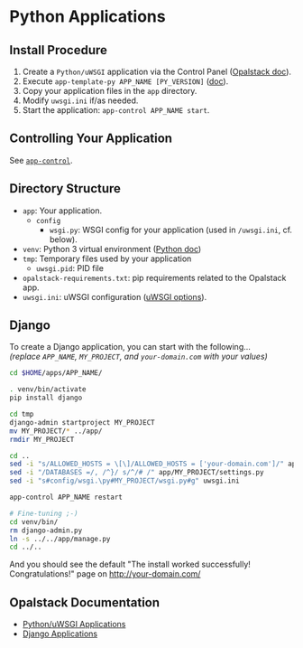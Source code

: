 # Python Applications

## Install Procedure

1. Create a `Python/uWSGI` application via the Control Panel
   ([Opalstack doc](https://help.opalstack.com/article/60/pythonuwsgi-applications#installing-a-pythonuwsgi-application)).
2. Execute `app-template-py APP_NAME [PY_VERSION]` ([doc](../../README.md#app-template-py)).
3. Copy your application files in the `app` directory.
4. Modify `uwsgi.ini` if/as needed.
5. Start the application: `app-control APP_NAME start`.


## Controlling Your Application

See [`app-control`](../../README.md#app-control).


## Directory Structure

- `app`: Your application.
  - `config`
    - `wsgi.py`: WSGI config for your application (used in `/uwsgi.ini`, cf. below).
- `venv`: Python 3 virtual environment ([Python doc](https://docs.python.org/3/library/venv.html))
- `tmp`: Temporary files used by your application
  - `uwsgi.pid`: PID file
- `opalstack-requirements.txt`: pip requirements related to the Opalstack app.
- `uwsgi.ini`: uWSGI configuration ([uWSGI options](https://uwsgi-docs.readthedocs.io/en/latest/Options.html)).


## Django

To create a Django application, you can start with the following…  
_(replace `APP_NAME`, `MY_PROJECT`, and `your-domain.com` with your values)_

```bash
cd $HOME/apps/APP_NAME/

. venv/bin/activate
pip install django

cd tmp
django-admin startproject MY_PROJECT
mv MY_PROJECT/* ../app/
rmdir MY_PROJECT

cd ..
sed -i "s/ALLOWED_HOSTS = \[\]/ALLOWED_HOSTS = ['your-domain.com']/" app/MY_PROJECT/settings.py
sed -i "/DATABASES =/, /^}/ s/^/# /" app/MY_PROJECT/settings.py
sed -i "s#config/wsgi.\py#MY_PROJECT/wsgi.py#g" uwsgi.ini

app-control APP_NAME restart

# Fine-tuning ;-)
cd venv/bin/
rm django-admin.py
ln -s ../../app/manage.py
cd ../..
```

And you should see the default "The install worked successfully! Congratulations!" page on http://your-domain.com/


## Opalstack Documentation

- [Python/uWSGI Applications](https://help.opalstack.com/article/60/pythonuwsgi-applications)
- [Django Applications](https://help.opalstack.com/article/61/installing-django)
